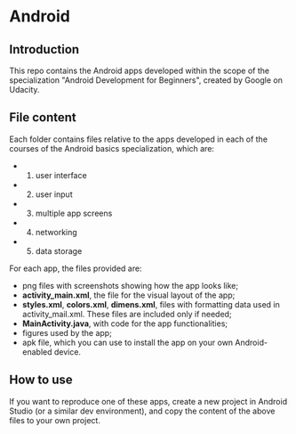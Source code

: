 # Android

## Introduction

This repo contains the Android apps developed within the scope of the specialization "Android Development for Beginners", created by Google on Udacity.

## File content

Each folder contains files relative to the apps developed in each of the courses of the Android basics specialization, which are:

* 1. user interface
* 2. user input
* 3. multiple app screens
* 4. networking
* 5. data storage

For each app, the files provided are:

* png files with screenshots showing how the app looks like;
* **activity_main.xml**, the file for the visual layout of the app;
* **styles.xml**, **colors.xml**, **dimens.xml**, files with formatting data used in activity_mail.xml. These files are included only if needed;
* **MainActivity.java**, with code for the app functionalities;
* figures used by the app;
* apk file, which you can use to install the app on your own Android-enabled device.

## How to use

If you want to reproduce one of these apps, create a new project in Android Studio (or a similar dev environment), and copy the content of the above files to your own project.


